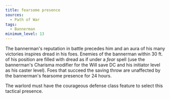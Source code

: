 ```yaml
---
title: fearsome presence
sources:
  - Path of War
tags:
  - Bannerman
minimum_level: 13
---
```


The bannerman's reputation in battle precedes him and an aura of his many victories inspires dread in his foes. Enemies of the bannerman within 30 ft. of his position are filled with dread as if under a *fear* spell (use the bannerman's Charisma modifier for the Will save DC and his initiator level as his caster level). Foes that succeed the saving throw are unaffected by the bannerman's fearsome presence for 24 hours.

The warlord must have the courageous defense class feature to select this tactical presence.
